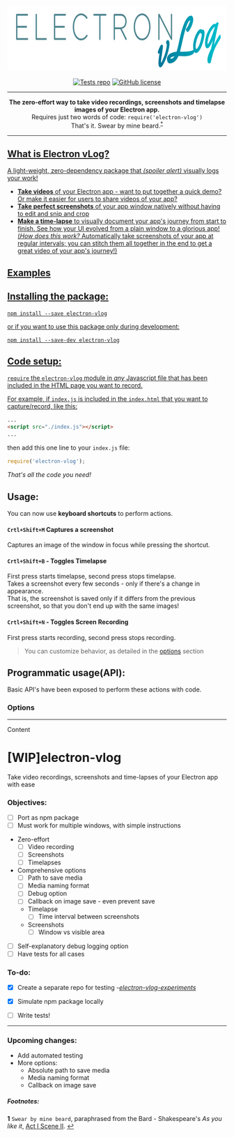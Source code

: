 <p align="center">
 <img alt="Electron vLog" src="assets/vlogLogo.png" height="150"></img>
</p>

<p align="center">
 <a href="https://github.com/CatalanCabbage/electron-vlog-experiments"><img alt="Tests repo" src="https://img.shields.io/badge/tests_repo-electron--vlog--experiments-9b94ff"></a>
 <a href="https://github.com/CatalanCabbage/electron-vlog"><img alt="GitHub license" src="https://img.shields.io/github/license/CatalanCabbage/electron-vlog?color=55b4ce"></a>
</p>

-----

<p align="center">
 <b>The zero-effort way to take video recordings, screenshots and timelapse images of your Electron app. </b> <br>
 Requires just two words of code: <code>require('electron-vlog')</code> <br>
 That's it. Swear by mine beard.<sup id="a1"><a href="README.md#footnotes">*</sup>
</p>

-----

## What is Electron vLog?
A light-weight, zero-dependency package that *(spoiler alert)* visually logs your work!
* **Take videos** of your Electron app - want to put together a quick demo? Or make it easier for users to share videos of your app?
* **Take perfect screenshots** of your app window natively without having to edit and snip and crop   
* **Make a time-lapse** to visually document your app's journey from start to finish. See how your UI evolved from a plain window to a glorious app!  
(*How does this work?* Automatically take screenshots of your app at regular intervals; you can stitch them all together in the end to get a great video of your app's journey!)

## Examples

## Installing the package:
```shell script
npm install --save electron-vlog
```
or if you want to use this package only during development:
```shell script
npm install --save-dev electron-vlog
```
## Code setup:

`require` the `electron-vlog` module in *any* Javascript file that has been included in the HTML page you want to record.

For example, if `index.js` is included in the `index.html` that you want to capture/record, like this:
```html
...
<script src="./index.js"></script>
...
```
then add this one line to your `index.js` file:
````javascript
require('electron-vlog');
````  

*That's all the code you need!*  

## Usage:
You can now use **keyboard shortcuts** to perform actions.
#### `Crtl+Shift+M` Captures a screenshot 
Captures an image of the window in focus while pressing the shortcut.

#### `Crtl+Shift+B` - Toggles Timelapse 
First press starts timelapse, second press stops timelapse.  
Takes a screenshot every few seconds - only if there's a change in appearance.  
That is, the screenshot is saved only if it differs from the previous screenshot, so that you don't end up with the same images! 

#### `Crtl+Shift+N` - Toggles Screen Recording  
First press starts recording, second press stops recording.

> You can customize behavior, as detailed in the [options](#options) section

## Programmatic usage(API):
Basic API's have been exposed to perform these actions with code. 
####

### Options


-----
Content
# [WIP]electron-vlog
 Take video recordings, screenshots and time-lapses of your Electron app with ease

### Objectives:
- [ ] Port as npm package
- [ ] Must work for multiple windows, with simple instructions
- Zero-effort
    - [ ] Video recording
    - [ ] Screenshots
    - [ ] Timelapses
- Comprehensive options
    - [ ] Path to save media
    - [ ] Media naming format
    - [ ] Debug option
    - [ ] Callback on image save - even prevent save
    - Timelapse
        - [ ] Time interval between screenshots 
    - Screenshots
        - [ ] Window vs visible area
- [ ] Self-explanatory debug logging option
- [ ] Have tests for all cases

### To-do:
- [x] Create a separate repo for testing *-[electron-vlog-experiments](https://github.com/CatalanCabbage/electron-vlog-experiments)*
- [x] Simulate npm package locally
- [ ] Write tests!



-----

### Upcoming changes:  
* Add automated testing
* More options:
    * Absolute path to save media
    * Media naming format
    * Callback on image save
    
##### Footnotes:  
<b id="f1">1</b> `Swear by mine beard`, paraphrased from the Bard - Shakespeare's *As you like it*, [Act I Scene II](https://www.opensourceshakespeare.org/views/plays/play_view.php?WorkID=asyoulikeit&Act=1&Scene=2&Scope=scene&LineHighlight=204#204). [↩](#a1)
